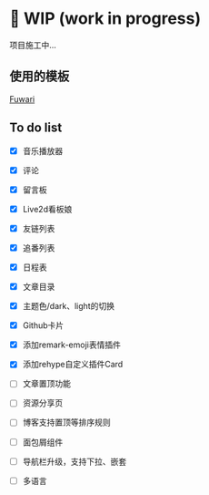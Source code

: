 # 🚧 WIP (work in progress)

项目施工中...
## 使用的模板
 [Fuwari](https://github.com/saicaca/fuwari)
 
## To do list
- [x] 音乐播放器
- [x] 评论
- [x] 留言板
- [x] Live2d看板娘
- [x] 友链列表
- [x] 追番列表
- [x] 日程表
- [x] 文章目录
- [x] 主题色/dark、light的切换
- [x] Github卡片
- [x] 添加remark-emoji表情插件
- [x] 添加rehype自定义插件Card
- [ ] 文章置顶功能
- [ ] 资源分享页
- [ ] 博客支持置顶等排序规则
- [ ] 面包屑组件
- [ ] 导航栏升级，支持下拉、嵌套
- [ ] 多语言

